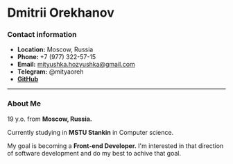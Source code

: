 # Dmitrii Orekhanov

### **Contact information**

-   **Location:** Moscow, Russia
-   **Phone:** +7 (977) 322-57-15
-   **Email:** mityushka.hozyushka@gmail.com
-   **Telegram:** @mityaoreh
-   **[GitHub](https://github.com/Mityushka)**

---

### **About Me**

19 y.o. from **Moscow, Russia.**

Currently studying in **MSTU Stankin** in Computer science.

My goal is becoming a **Front-end Developer.** I'm interested in that direction of software development and do my best to achive that goal.
